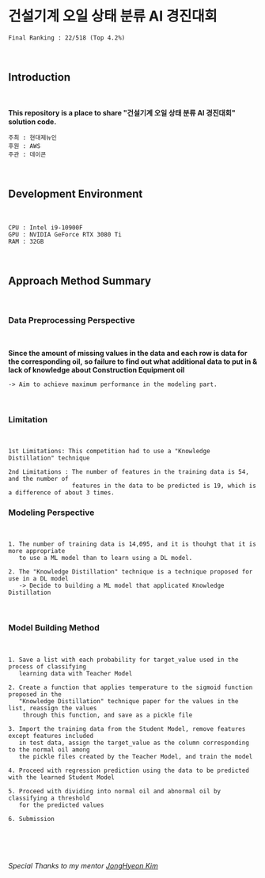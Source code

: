 # 건설기계 오일 상태 분류 AI 경진대회

```
Final Ranking : 22/518 (Top 4.2%)
```

</br>

## Introduction

</br>

__This repository is a place to share "건설기계 오일 상태 분류 AI 경진대회" solution code.__
</br>

```
주최 : 현대제뉴인
후원 : AWS
주관 : 데이콘
```
</br>


## Development Environment
</br>

```
CPU : Intel i9-10900F
GPU : NVIDIA GeForce RTX 3080 Ti
RAM : 32GB
```

</br>

## Approach Method Summary
</br>

### Data Preprocessing Perspective

<br>

__Since the amount of missing values in the data and each row is data for the  corresponding oil,__ 
__so failure to find out what additional data to put in & lack of knowledge about Construction Equipment oil__

    -> Aim to achieve maximum performance in the modeling part.


<br>

### Limitation

<br>

```
1st Limitations: This competition had to use a "Knowledge Distillation" technique

2nd Limitations : The number of features in the training data is 54, and the number of 
                  features in the data to be predicted is 19, which is a difference of about 3 times.
```


### Modeling Perspective

<br>

```
1. The number of training data is 14,095, and it is thouhgt that it is more appropriate 
   to use a ML model than to learn using a DL model.

2. The "Knowledge Distillation" technique is a technique proposed for use in a DL model 
   -> Decide to building a ML model that applicated Knowledge Distillation
```

<br>

### Model Building Method

<br>

```
1. Save a list with each probability for target_value used in the process of classifying
   learning data with Teacher Model

2. Create a function that applies temperature to the sigmoid function proposed in the 
   "Knowledge Distillation" technique paper for the values in the list, reassign the values 
    through this function, and save as a pickle file

3. Import the training data from the Student Model, remove features except features included 
   in test data, assign the target_value as the column corresponding to the normal oil among 
   the pickle files created by the Teacher Model, and train the model

4. Proceed with regression prediction using the data to be predicted with the learned Student Model

5. Proceed with dividing into normal oil and abnormal oil by classifying a threshold 
   for the predicted values

6. Submission
```

<br>

<br>

<br>

_Special Thanks to my mentor [JongHyeon Kim](https://github.com/bellhyeon)_

